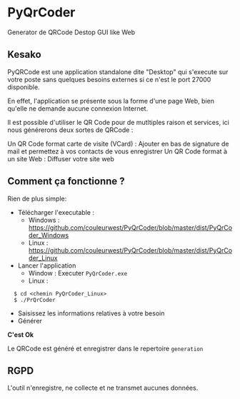 # PyQrCoder
Generator de QRCode Destop GUI like Web

## Kesako
PyQRCode est une application standalone dite "Desktop" qui s'execute sur votre poste sans quelques besoins externes si ce n'est le port 27000 disponible.

En effet, l'application se présente sous la forme d'une page Web, bien qu'elle ne demande aucune connexion Internet.

Il est possible d'utiliser le QR Code pour de mutltiples raison et services, ici nous générerons deux sortes de QRCode :

Un QR Code format carte de visite (VCard) : Ajouter en bas de signature de mail et permettez à vos contacts de vous enregistrer
Un QR Code format à un site Web : Diffuser votre site web

## Comment ça fonctionne ?
Rien de plus simple:

- Télécharger l'executable :
  - Windows : https://github.com/couleurwest/PyQrCoder/blob/master/dist/PyQrCoder_Windows
  - Linux : https://github.com/couleurwest/PyQrCoder/blob/master/dist/PyQrCoder_Linux
- Lancer l'application
  - Window : Executer `PyQrCoder.exe`
  - Linux : 
```
  $ cd <chemin PyQrCoder_Linux>
  $ ./PrQrCoder
```
- Saisissez les informations relatives à votre besoin
- Générer 

**C'est Ok**

Le QRCode est généré et enregistrer dans le repertoire `generation`

## RGPD

L'outil n'enregistre, ne collecte et ne transmet aucunes données.